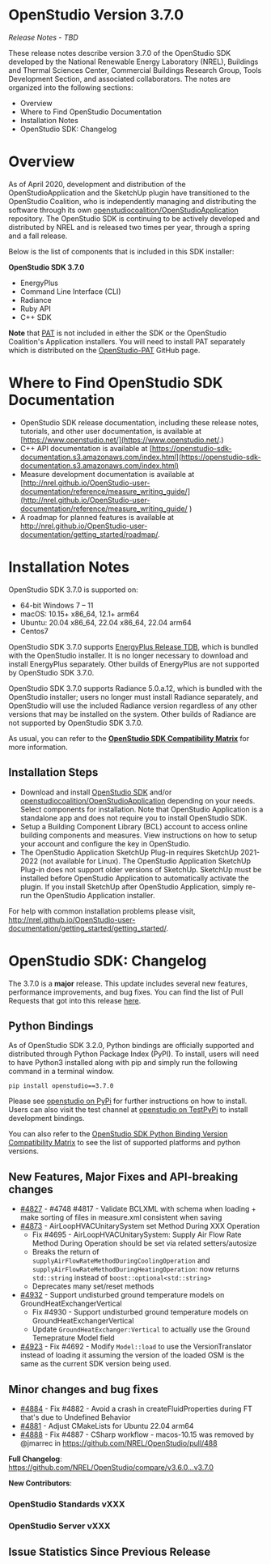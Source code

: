 # OpenStudio Version 3.7.0

_Release Notes_ - _TBD_

These release notes describe version 3.7.0 of the OpenStudio SDK developed by the National Renewable Energy Laboratory (NREL), Buildings and Thermal Sciences Center, Commercial Buildings Research Group, Tools Development Section, and associated collaborators. The notes are organized into the following sections:

-  Overview
-  Where to Find OpenStudio Documentation
-  Installation Notes
-  OpenStudio SDK: Changelog

# Overview

As of April 2020, development and distribution of the OpenStudioApplication and the SketchUp plugin have transitioned to the OpenStudio Coalition, who is independently managing and distributing the software through its own [openstudiocoalition/OpenStudioApplication](https://github.com/openstudiocoalition/OpenStudioApplication) repository. The OpenStudio SDK is continuing to be actively developed and distributed by NREL and is released two times per year, through a spring and a fall release.

Below is the list of components that is included in this SDK installer:

__**OpenStudio SDK 3.7.0**__
- EnergyPlus
- Command Line Interface (CLI)
- Radiance
- Ruby API
- C++ SDK

**Note** that [PAT](https://github.com/NREL/OpenStudio-PAT) is not included in either the SDK or the OpenStudio Coalition's Application installers. You will need to install PAT separately which is distributed on the [OpenStudio-PAT](https://github.com/NREL/OpenStudio-PAT) GitHub page.

# Where to Find OpenStudio SDK Documentation

- OpenStudio SDK release documentation, including these release notes, tutorials, and other user documentation, is available at [https://www.openstudio.net/](https://www.openstudio.net/.)
- C++ API documentation is available at [https://openstudio-sdk-documentation.s3.amazonaws.com/index.html](https://openstudio-sdk-documentation.s3.amazonaws.com/index.html)
- Measure development documentation is available at [http://nrel.github.io/OpenStudio-user-documentation/reference/measure_writing_guide/](http://nrel.github.io/OpenStudio-user-documentation/reference/measure_writing_guide/ )
- A roadmap for planned features is available at http://nrel.github.io/OpenStudio-user-documentation/getting_started/roadmap/.

# Installation Notes

OpenStudio SDK 3.7.0 is supported on:

* 64-bit Windows 7 – 11
* macOS: 10.15+ x86_64, 12.1+ arm64
* Ubuntu: 20.04 x86_64, 22.04 x86_64, 22.04 arm64
* Centos7

OpenStudio SDK 3.7.0 supports [EnergyPlus Release TDB](https://github.com/NREL/EnergyPlus/releases/tag/v23.1.0), which is bundled with the OpenStudio installer. It is no longer necessary to download and install EnergyPlus separately. Other builds of EnergyPlus are not supported by OpenStudio SDK 3.7.0.

OpenStudio SDK 3.7.0 supports Radiance 5.0.a.12, which is bundled with the OpenStudio installer; users no longer must install Radiance separately, and OpenStudio will use the included Radiance version regardless of any other versions that may be installed on the system. Other builds of Radiance are not supported by OpenStudio SDK 3.7.0.

As usual, you can refer to the **[OpenStudio SDK Compatibility Matrix](https://github.com/NREL/OpenStudio/wiki/OpenStudio-SDK-Version-Compatibility-Matrix)** for more information.


## Installation Steps

- Download and install [OpenStudio SDK](https://github.com/NREL/openstudio) and/or [openstudiocoalition/OpenStudioApplication](https://github.com/openstudiocoalition/OpenStudioApplication) depending on your needs. Select components for installation. Note that OpenStudio Application is a standalone app and does not require you to install OpenStudio SDK.
- Setup a Building Component Library (BCL) account to access online building components and measures. View instructions on how to setup your account and configure the key in OpenStudio.
- The OpenStudio Application SketchUp Plug-in requires SketchUp 2021-2022 (not available for Linux). The OpenStudio Application SketchUp Plug-in does not support older versions of SketchUp. SketchUp must be installed before OpenStudio Application to automatically activate the plugin. If you install SketchUp after OpenStudio Application, simply re-run the OpenStudio Application installer.

For help with common installation problems please visit, http://nrel.github.io/OpenStudio-user-documentation/getting_started/getting_started/.

# OpenStudio SDK: Changelog

The 3.7.0 is a **major** release. This update includes several new features, performance improvements, and bug fixes.
You can find the list of Pull Requests that got into this release [here](https://github.com/NREL/OpenStudio/pulls?utf8=%E2%9C%93&q=is%3Apr+is%3Aclosed+created%3A2022-09-26..2023-05-12+).


## Python Bindings

As of OpenStudio SDK 3.2.0, Python bindings are officially supported and distributed through Python Package Index (PyPI). To install, users will need to have Python3 installed along with pip and simply run the following command in a terminal window.

`pip install openstudio==3.7.0`

Please see [openstudio on PyPi](https://pypi.org/project/openstudio/) for further instructions on how to install. Users can also visit the test channel at [openstudio on TestPyPi](https://test.pypi.org/project/openstudio/) to install development bindings.

You can also refer to the [OpenStudio SDK Python Binding Version Compatibility Matrix](https://github.com/NREL/OpenStudio/wiki/OpenStudio-SDK-Python-Binding-Version-Compatibility-Matrix) to see the list of supported platforms and python versions.

## New Features, Major Fixes and API-breaking changes

* [#4827](https://github.com/NREL/OpenStudio/pull/4827) - #4748 #4817 - Validate BCLXML with schema when loading + make sorting of files in measure.xml consistent when saving
* [#4873](https://github.com/NREL/OpenStudio/pull/4873) - AirLoopHVACUnitarySystem set Method During XXX Operation
    * Fix #4695 - AirLoopHVACUnitarySystem: Supply Air Flow Rate Method During <XXX> Operation should be set via related setters/autosize
    * Breaks the return of `supplyAirFlowRateMethodDuringCoolingOperation` and `supplyAirFlowRateMethodDuringHeatingOperation`: now returns `std::string` instead of `boost::optional<std::string>`
    * Deprecates many set/reset methods
* [#4932](https://github.com/NREL/OpenStudio/pull/4932) - Support undisturbed ground temperature models on GroundHeatExchangerVertical
    * Fix #4930 - Support undisturbed ground temperature models on GroundHeatExchangerVertical
    * Update `GroundHeatExchanger:Vertical` to actually use the Ground Temeprature Model field
* [#4923](https://github.com/NREL/OpenStudio/pull/4923) - Fix #4692 - Modify `Model::load` to use the VersionTranslator instead of loading it assuming the version of the loaded OSM is the same as the current SDK version being used.

## Minor changes and bug fixes

* [#4884](https://github.com/NREL/OpenStudio/pull/4884) - Fix #4882 - Avoid a crash in createFluidProperties during FT that's due to Undefined Behavior
* [#4881](https://github.com/NREL/OpenStudio/pull/4881) - Adjust CMakeLists for Ubuntu 22.04 arm64
* [#4888](https://github.com/NREL/OpenStudio/pull/4888) - Fix #4887 -  CSharp workflow - macos-10.15 was removed by @jmarrec in https://github.com/NREL/OpenStudio/pull/488

**Full Changelog**: https://github.com/NREL/OpenStudio/compare/v3.6.0...v3.7.0

**New Contributors**:

### OpenStudio Standards vXXX


### OpenStudio Server vXXX


## Issue Statistics Since Previous Release

